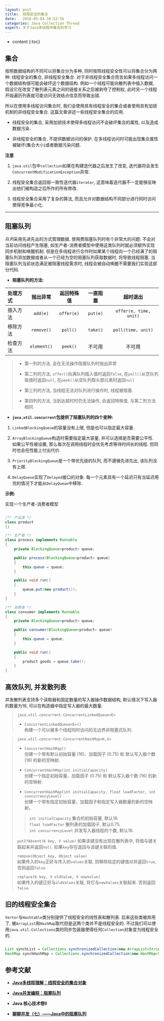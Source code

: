 ```yaml
---
layout: post
title:  线程安全的集合
date:   2016-05-04 16:52:56
categories: Java Collection Thread
expert: 关于Java多线程中集合的学习
---
```


* content
{:toc}

## 集合

按照数据结构的不同可以将集合分为多种, 同时按照线程安全性可以将集合分为两种: 线程安全的集合, 非线程安全集合. 对于非线程安全集合而言如果多线程访问一个数据结构很可能会破坏这个数据结构. 例如一个线程可能向散列表中插入数据, 假设它在改变了散列表元素之间的链接关系之后被剥夺了控制权, 此时另一个线程开始遍历列表就可能访问无效结点信息而导致出错.   

所以在使用多线程访问集合时, 我们会使用具有线程安全的集合或者使用具有加锁机制的非线程安全集合. 这篇文章讲述一些线程安全集合的应用.   

* 线程安全的集合, 采用加锁技术使得多线程访问不会破坏集合的属性, 以及造成数据污染.   

* 非线程安全的集合, 不提供数据访问的保护. 在多线程访问时可能出现集合属性被破坏(集合大小)或者数据污染问题.   

**注意**   

1. `java.util`包中`collection`如果在构建迭代器之后发生了改变, 迭代器将会发生`ConcurrentModificationException`异常.   

2. 线程安全集合返回弱一致性迭代器`iterator`, 这意味着迭代器不一定能够反映出他们被构造之后所作的所有修改.   

3. 线程安全集合采用了复杂的算法, 而且允许对数据结构不同部分进行同时访问使得竞争最小化.

---

## 阻塞队列

*队列*采用先进先出的方式管理数据. 使用费阻塞队列时有个非常大的问题: 不会对当前访问线程产生阻塞, 如生产者-消费者模型中使用这类队列时就必须额外实现同步机制和唤醒机制. 但是在多线程进行合作时如果某个线程向一个已经满了的阻塞队列添加数据或者从一个已经为空的阻塞队列获取数据时, 将导致线程阻塞. 当阻塞队列当前状态满足被阻塞线程需求时, 线程会被自动唤醒不需要我们实现这部分代码.   

* **阻塞队列的方法:**   

| 处理方式	| 抛出异常	| 返回特殊值	| 一直阻塞	| 超时退出	|    
| :------ | :----: | :--------: | :-----: | :------: |    
| 插入方法	| `add(e)`	| `offer(e)`	| `put(e)`	| `offer(e, time, unit)`	|   
| 移除方法	| `remove()`	| `poll()`	| `take()`	| `poll(time, unit)`	|   
| 检查方法	| `element()`	| `peek()`	| 不可用	| 不可用	|   

> * 第一列的方法, 会在无法操作阻塞队列时抛出异常   
> 
> * 第二列的方法, `offer()`向满队列插入值时返回`false`, 在`poll()`从空队列取值时返回`null`, 在`peek()`从空队列取头部元素时返回`null`   
> 
> * 第三列的方法, 当线程无法对队列进行操作时, 线程被阻塞.   
> 
> * 第四列的方法, 当到达超时时仍无法操作, 会返回特殊值, 与第二列方法相同.   

* **`java.util.concurrent`包提供了阻塞队列的四个变种:**   

1. `LinkedBlockingQueue`的容量没有上限, 但是也可以指定最大容量.   

2. `ArrayBlockingQueue`构造时需要指定最大容量, 并可以选择是否需要公平性. 如果公平性被设置, 那么每次在调用线程时会优先考虑等待时间长的线程. 但同时也会在性能上付出代价.   

3. `PriorityBlockingQueue`是一个带优先级的队列, 而不遵循先进先出, 该队列没有上限.    

4. `DelayQueue`实现了`Delayed`接口的对象. 每一个元素具有一个延迟只有当延迟用完的情况下才能从`DelayQueue`中移除.   

**示例:**   

实现一个生产者-消费者模型   

```java

/** 产品类 */
class product
{}

/** 生产者 */
class process implements Runnable
{
	private BlockingQueue<product> queue;

	public process(BlockingQueue<product> queue)
	{
		this.queue = queue;
	}

	public void run()
	{
		queue.put(new product());
	}
}

/** 消费者 */
class consumer implements Runnable
{
	private BlockingQueue<product> queue;

	public consumer(BlockingQueue<product> queue)
	{
		this.queue = queue;
	}

	public void run()
	{
		product goods = queue.take();
	}
}

```

## 高效队列, 并发散列表

并发散列表支持多个读取器和固定数量的写入器操作数据结构, 默认情况下写入器的数量为16, 可以在构造器中指定写入器的最大数量.   

> `java.util.concurrent.ConcurrentLinkedQueue<E>`   
> 
> * `ConcurrentLinkedQueue<E>()`   
> 构建一个可以被多个线程同时访问的无边界非阻塞式队列.   

> `java.util.concurrent.ConcurrentHashMap<K,V>`   
> 
> * `ConcurrentHashMap()`   
> 创建一个带有默认初始容量 (16)、加载因子 (0.75) 和 默认写入器个数 (16) 的新的空映射.   
> 
> * `ConcurrentHashMap(int initialCapacity)`  
> 创建一个指定初始容量、加载因子 (0.75) 和 默认写入器个数 (16) 的新的空映射.
> 
> * `ConcurrentHashMap(int initialCapacity, float loadFactor, int concurrencyLevel)`   
> 创建一个带有指定初始容量、加载因子和指定写入器数量的新的空映射。
> 
> > `int initialCapacity`		集合的初始容量, 默认16.    
> > `float loadFactor`		散列表的加载因子, 默认0.75.    
> > `int concurrencyLevel`	并发写入器线程的个数, 默认16.   
> 
> `putIfAbsent(K key, V value)`
> 如果该键没有出现在散列表中, 将值与键关联起来并返回`null`. 如果`key`存在返回与该键关联的值.   
> 
> `remove(Object key, Object value)`    
> 如果传入的`key`正好与传入的`values`关联, 则移除给定的键值对并返回`true`, 否则返回`false`.   
> 
> `replace(K key, V oldValue, V newValue)`    
> 如果传入的键正好与`oldValues`关联, 将它与`newValues`关联起来. 否则返回`false`.   

## 旧的线程安全集合

`Vertor`与`Hashtable`类分别提供了线程安全的线性表和散列表. 后来这些类被弃用了, 被`ArrayList`和`HashMap`取代但是这两个类并不是线程安全的. 不过我们可以使用`java.util.Collections`类的同步包装器使得任何`Collection`对象变为线程安全的.   

```java

List synchList = Collections.synchronizedCollection(new ArrayList<String>());
HashMap synchHashMap = Collections.synchronizedCollection(new HashMap<String, String>());

```

## 参考文献

* **[Java多线程理解：线程安全的集合对象](http://www.jianshu.com/p/eccb5f350c12)**   

* **[Java并发编程：阻塞队列](http://www.cnblogs.com/dolphin0520/p/3932906.html)**    

* **Java 核心技术卷II**   

* **[聊聊并发（七）——Java中的阻塞队列](http://www.infoq.com/cn/articles/java-blocking-queue)**
